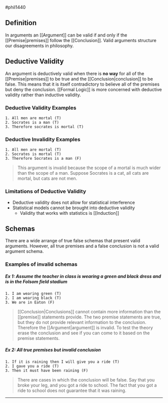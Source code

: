 #phil1440 
## Definition 
In arguments an [[Argument]] can be valid if and only if the [[Premise|premises]] follow the [[Conclusion]]. Valid arguments structure our disagreements in philosophy. 
## Deductive Validity
An argument is deductively valid when there is **no way** for all of the [[Premise|premises]] to be true and the [[Conclusion|conclusion]] to be false. This means that it is itself contradictory to believe all of the premises but deny the conclusion. [[Formal Logic]] is  more concerned with deductive validity rather than inductive validity.
### Deductive Validity Examples
```
1. All men are mortal (T)
2. Socrates is a man (T)
3. Therefore socrates is mortal (T)
```
### Deductive Invalidity Examples
```
1. All men are mortal (T)
2. Socrates is mortal (T)
3. Therefore Socrates is a man (F)
```
> This argument is invalid because the scope of a mortal is much wider than the scope of a man. Suppose Socrates is a cat, all cats are mortal, but cats are not men. 
### Limitations of Deductive Validity
- Deductive validity does not allow for statistical interference 
- Statistical models cannot be brought into deductive validity
	- Validity that works with statistics is [[Induction]]
## Schemas
There are a wide arrange of true false schemas that present valid arguments. However, all true premises and a false conclusion is not a valid argument schema. 
### Examples of invalid schemas
##### Ex 1: Assume the teacher in class is wearing a green and black dress and is in the Folsom field stadium
```
1. I am wearing green (T)
2. I am wearing black (T)
3. We are in Eaton (F)
```
> [[Conclusion|Conclusions]] cannot contain more information than the [[premise]] statements provide. The two premise statements are true, but they do not provide relevant information to the conclusion. Therefore the [[Argument|argument]] is invalid. To test the theory erase the conclusion and see if you can come to it based on the premise statements. 
##### Ex 2: All true premises but invalid conclusion
```
1. If it is raining then I will give you a ride (T)
2. I gave you a ride (T)
3. Then it must have been raining (F)
```
> There are cases in which the conclusion will be false. Say that you broke your leg, and you got a ride to school. The fact that you got a ride to school does not guarantee that it was raining. 



---
